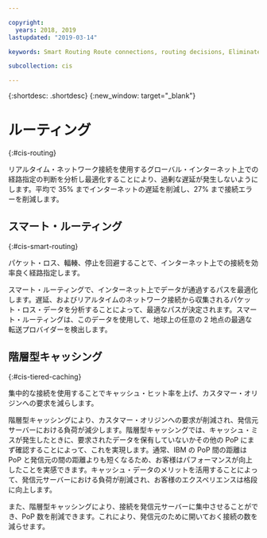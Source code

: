 ```yaml
---

copyright:
  years: 2018, 2019
lastupdated: "2019-03-14"

keywords: Smart Routing Route connections, routing decisions, Eliminate excess latency

subcollection: cis

---
```


{:shortdesc: .shortdesc}
{:new_window: target="_blank"}

# ルーティング
{:#cis-routing}

リアルタイム・ネットワーク接続を使用するグローバル・インターネット上での経路指定の判断を分析し最適化することにより、過剰な遅延が発生しないようにします。平均で 35% までインターネットの遅延を削減し、27% まで接続エラーを削減します。

## スマート・ルーティング
{:#cis-smart-routing}

パケット・ロス、輻輳、停止を回避することで、インターネット上での接続を効率良く経路指定します。

スマート・ルーティングで、インターネット上でデータが通過するパスを最適化します。遅延、およびリアルタイムのネットワーク接続から収集されるパケット・ロス・データを分析することによって、最適なパスが決定されます。スマート・ルーティングは、このデータを使用して、地球上の任意の 2 地点の最適な転送プロバイダーを検出します。

## 階層型キャッシング
{:#cis-tiered-caching}

集中的な接続を使用することでキャッシュ・ヒット率を上げ、カスタマー・オリジンへの要求を減らします。

階層型キャッシングにより、カスタマー・オリジンへの要求が削減され、発信元サーバーにおける負荷が減少します。階層型キャッシングでは、キャッシュ・ミスが発生したときに、要求されたデータを保有していないかその他の PoP にまず確認することによって、これを実現します。通常、IBM の PoP 間の距離は PoP と発信元の間の距離よりも短くなるため、お客様はパフォーマンスが向上したことを実感できます。キャッシュ・データのメリットを活用することによって、発信元サーバーにおける負荷が削減され、お客様のエクスペリエンスは格段に向上します。

また、階層型キャッシングにより、接続を発信元サーバーに集中させることができ、PoP 数を削減できます。これにより、発信元のために開いておく接続の数を減らせます。
